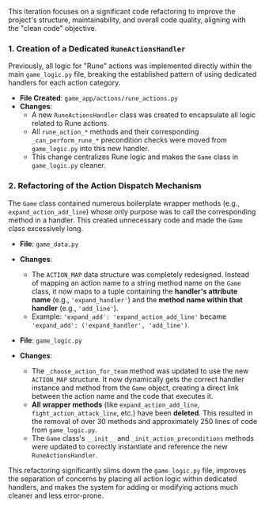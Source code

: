 This iteration focuses on a significant code refactoring to improve the project's structure, maintainability, and overall code quality, aligning with the "clean code" objective.

### 1. Creation of a Dedicated `RuneActionsHandler`
Previously, all logic for "Rune" actions was implemented directly within the main `game_logic.py` file, breaking the established pattern of using dedicated handlers for each action category.

- **File Created**: `game_app/actions/rune_actions.py`
- **Changes**:
    - A new `RuneActionsHandler` class was created to encapsulate all logic related to Rune actions.
    - All `rune_action_*` methods and their corresponding `_can_perform_rune_*` precondition checks were moved from `game_logic.py` into this new handler.
    - This change centralizes Rune logic and makes the `Game` class in `game_logic.py` cleaner.

### 2. Refactoring of the Action Dispatch Mechanism
The `Game` class contained numerous boilerplate wrapper methods (e.g., `expand_action_add_line`) whose only purpose was to call the corresponding method in a handler. This created unnecessary code and made the `Game` class excessively long.

- **File**: `game_data.py`
- **Changes**:
    - The `ACTION_MAP` data structure was completely redesigned. Instead of mapping an action name to a string method name on the `Game` class, it now maps to a tuple containing the **handler's attribute name** (e.g., `'expand_handler'`) and the **method name within that handler** (e.g., `'add_line'`).
    - Example: `'expand_add': 'expand_action_add_line'` became `'expand_add': ('expand_handler', 'add_line')`.

- **File**: `game_logic.py`
- **Changes**:
    - The `_choose_action_for_team` method was updated to use the new `ACTION_MAP` structure. It now dynamically gets the correct handler instance and method from the `Game` object, creating a direct link between the action name and the code that executes it.
    - **All wrapper methods** (like `expand_action_add_line`, `fight_action_attack_line`, etc.) have been **deleted**. This resulted in the removal of over 30 methods and approximately 250 lines of code from `game_logic.py`.
    - The `Game` class's `__init__` and `_init_action_preconditions` methods were updated to correctly instantiate and reference the new `RuneActionsHandler`.

This refactoring significantly slims down the `game_logic.py` file, improves the separation of concerns by placing all action logic within dedicated handlers, and makes the system for adding or modifying actions much cleaner and less error-prone.